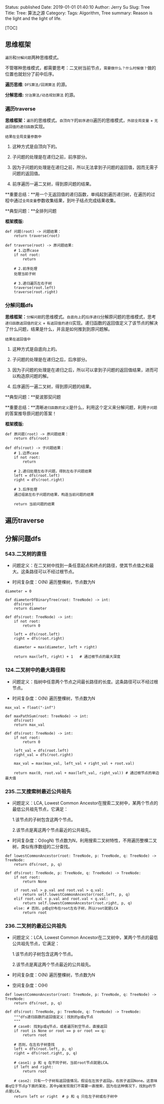 Status: published
Date: 2019-01-01 01:40:10
Author: Jerry Su
Slug: Tree
Title: Tree: 算法之源
Category: 
Tags: Algorithm, Tree
summary: Reason is the light and the light of life.

[TOC]

## 思维框架

`遍历`和`分解问题`两种思维模式。

不管哪种思维模式，都需要思考：二叉树当前节点，`需要做什么？什么时候做？`做的位置也就划分了前中后序。

**遍历思维**: `DFS算法/回溯算法` 的源。

**分解思维:** `分治算法/动态规划算法` 的源。

### 遍历traverse

**思维框架：**`遍历`的思维模式。`自顶向下`的`前序递归`遍历的思维模式，`外部全局变量` + `无返回值的递归函数`实现。

`结果在全局变量参数中`

1. 这种方式是自顶向下的。

2. 子问题的处理是在递归之前，前序部分。

3. 因为子问题的处理是在递归之前，所以无法拿到子问题的返回值，因而无需子问题的返回值。

4. 前序遍历一遍二叉树，得到原问题的结果。

**重要总结：**用一个无返回值的递归函数，单纯起到遍历递归树，在遍历的过程中通过`全局变量`参数收集结果，到叶子结点完成结果收集。

**典型问题：**全排列问题

**框架模版:**

```
def 问题(root) -> 问题结果：
    return traverse(root)

def traverse(root) -> 原问题结果:
    # 1.边界case
    if not root:
        return

    # 2.前序处理
    处理当前子树

    # 3.递归遍历左右子树
    traverse(root.left)
    traverse(root.right)
```

### 分解问题dfs

**思维框架：**`分解问题`的思维模式。`自底向上`的`后序递归`分解原问题的思维模式，思考`递归函数返回值的定义` + `有返回值的递归`实现。递归函数的返回值定义了该节点的解决了什么问题，结果是什么，并且是如何推到到原问题解。

`结果在返回值中`

1. 这种方式是自底向上的。

2. 子问题的处理是在递归之后，后序部分。

3. 因为子问题的处理是在递归之后，所以可以拿到子问题的返回值结果，进而可以构造原问题的解。

4. 后序遍历一遍二叉树，得到原问题的结果。

**典型问题：**斐波那契问题

**重要总结：**清晰`递归函数的定义`是什么，利用这个定义来分解问题，利用`子问题`的答案推导原问题的答案！

**框架模版:**

```
def 原问题(root) -> 原问题结果：
    return dfs(root)

def dfs(root) -> 子问题结果：
    # 1.边界case
    if not root:
        return

    # 2.递归处理左右子问题，得到左右子问题结果
    left = dfs(root.left)
    right = dfs(root.right)

    # 3.后序处理
    通过组装左右子问题的结果，构造当前问题的结果
    
    return 当前问题的结果
```

## 遍历traverse

## 分解问题dfs

### 543.二叉树的直径

- 问题定义：在二叉树中找到一条任意起点和终点的路径，使其节点值之和最大。这条路径可以不经过根节点。

- 时间复杂度：O(N) 遍历整棵树，节点数为N

```
diameter = 0

def diameterOfBinaryTree(root: TreeNode) -> int:
    dfs(root)
    return diameter

def dfs(root: TreeNode) -> int:
    if not root:
        return 0
    
    left = dfs(root.left)
    right = dfs(root.right)
    
    diameter = max(diameter, left + right)

    return max(left, right) + 1   # 通过根节点的最大深度
```

### 124.二叉树中的最大路径和

- 问题定义：指树中任意两个节点之间最长路径的长度。这条路径可以不经过根节点。

- 时间复杂度：O(N) 遍历整棵树，节点数为N

```
max_val = float("-inf")
        
def maxPathSum(root: TreeNode) -> int:
    dfs(root)
    return max_val

def dfs(root: TreeNode) -> int:
    if not root:
        return 0

    left_val = dfs(root.left)
    right_val = dfs(root.right)

    max_val = max(max_val, left_val + right_val + root.val)
    
    return max(0, root.val + max(left_val, right_val)) # 通过根节点的单边最大值
```

### 235.二叉搜索树最近公共祖先

- 问题定义：LCA, Lowest Common Ancestor在搜索二叉树中，某两个节点的最低公共祖先节点，它满足：

    1.该节点的子树包含这两个节点。

    2.该节点是离这两个节点最近的公共祖先。

- 时间复杂度：O(logN) 节点数为N，利用搜索二叉树特性，不用遍历整棵二叉树，类似有序数组的二分查找。

```
def lowestCommonAncestor(root: TreeNode, p: TreeNode, q: TreeNode) -> TreeNode:
    return dfs(root, p, q)

def dfs(root: TreeNode, p: TreeNode, q: TreeNode) -> TreeNode:
    if not root:
        return None

    if root.val > p.val and root.val > q.val:
        return self.lowestCommonAncestor(root.left, p, q)
    elif root.val < p.val and root.val < q.val:
        return self.lowestCommonAncestor(root.right, p, q)
    else: # 否则，p或q分布在root左右子树，所以root就是LCA
        return root
```

### 236.二叉树的最近公共祖先

- 问题定义：LCA, Lowest Common Ancestor在二叉树中，某两个节点的最低公共祖先节点，它满足：

    1.该节点的子树包含这两个节点。

    2.该节点是离这两个节点最近的公共祖先。

- 时间复杂度：O(N) 遍历整棵树，节点数为N

- 空间复杂度：O(H)

```
def lowestCommonAncestor(root: TreeNode, p: TreeNode, q: TreeNode) -> TreeNode:
    return dfs(root, p, q)

def dfs(root: TreeNode, p: TreeNode, q: TreeNode) -> TreeNode:
    """dfs递归函数的返回值定义：找到的p或q节点
    """
    # case0: 找到p或q节点，或者遍历到空节点，直接返回
    if root is None or root == p or root == q:
        return root
    
    # 否则，在左右子树查找
    left = dfs(root.left, p, q)
    right = dfs(root.right, p, q)

    # case1: p 和 q 在不同子树，当前root节点就是LCA。
    if left and right:
        return root  
    
    # case2: 只有一个子树有返回值情况。假设在左孩子返回p，右孩子返回None。这意味着q位于节点p下面的某处，其中p被发现我们不需要一直搜索，因为在这种情况下，找到p的节点是LCA。
    return left or right  # p 和 q 只在左子树或右子树中
```